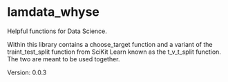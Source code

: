 # lamdata_whyse
Helpful functions for Data Science.

Within this library contains a choose_target function and a variant of the traint_test_split function from SciKit Learn
known as the t_v_t_split function. The two are meant to be used together.

Version: 0.0.3
